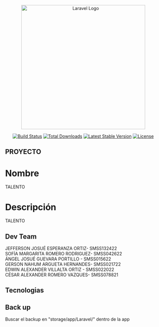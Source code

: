 <p align="center"><a href="https://laravel.com" target="_blank"><img src="https://raw.githubusercontent.com/laravel/art/master/logo-lockup/5%20SVG/2%20CMYK/1%20Full%20Color/laravel-logolockup-cmyk-red.svg" width="400" alt="Laravel Logo"></a></p>

<p align="center">
<a href="https://github.com/laravel/framework/actions"><img src="https://github.com/laravel/framework/workflows/tests/badge.svg" alt="Build Status"></a>
<a href="https://packagist.org/packages/laravel/framework"><img src="https://img.shields.io/packagist/dt/laravel/framework" alt="Total Downloads"></a>
<a href="https://packagist.org/packages/laravel/framework"><img src="https://img.shields.io/packagist/v/laravel/framework" alt="Latest Stable Version"></a>
<a href="https://packagist.org/packages/laravel/framework"><img src="https://img.shields.io/packagist/l/laravel/framework" alt="License"></a>
</p>

## PROYECTO

# Nombre
TALENTO

# Descripción
TALENTO

## Dev Team

JEFFERSON JOSUÉ ESPERANZA ORTIZ- SMSS132422  
SOFÍA MARGARITA ROMERO RODRIGUEZ- SMSS042622  
ÁNGEL JOSUÉ GUEVARA PORTILLO - SMSS015622  
GERSON NAHUM ARGUETA HERNANDES- SMSS021722  
EDWIN ALEXANDER VILLALTA ORTIZ - SMSS022022  
CÉSAR ALEXANDER ROMERO VAZQUES- SMSS078821

## Tecnologias


## Back up

Buscar el backup en "storage/app/Laravel/" dentro de la app